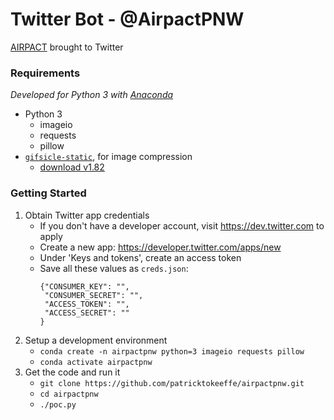 # Twitter Bot - @AirpactPNW

[AIRPACT](http://airpact.wsu.edu) brought to Twitter

### Requirements

*Developed for Python 3 with [Anaconda](https://anaconda.com)*

* Python 3
    * imageio
    * requests
    * pillow
* [`gifsicle-static`](https://github.com/kornelski/giflossy), for image compression
    * [download v1.82](https://github.com/kornelski/giflossy/releases/download/lossy%2F1.82/gifsicle-1.82-lossy.zip)


### Getting Started

1. Obtain Twitter app credentials
    * If you don't have a developer account, visit <https://dev.twitter.com> to apply
    * Create a new app: <https://developer.twitter.com/apps/new>
    * Under 'Keys and tokens', create an access token
    * Save all these values as `creds.json`:
      ```
      {"CONSUMER_KEY": "",
       "CONSUMER_SECRET": "",
       "ACCESS_TOKEN": "",
       "ACCESS_SECRET": ""
      }
      ```
2. Setup a development environment
    * `conda create -n airpactpnw python=3 imageio requests pillow`
    * `conda activate airpactpnw`
3. Get the code and run it
    * `git clone https://github.com/patricktokeeffe/airpactpnw.git`
    * `cd airpactpnw`
    * `./poc.py`


